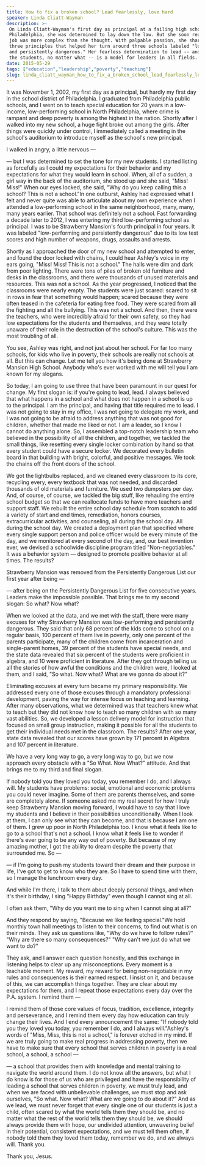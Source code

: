 ```yaml
---
title: How to fix a broken school? Lead fearlessly, love hard
speaker: Linda Cliatt-Wayman
description: >-
 On Linda Cliatt-Wayman's first day as principal at a failing high school in North
 Philadelphia, she was determined to lay down the law. But she soon realized the
 job was more complex than she thought. With palpable passion, she shares the
 three principles that helped her turn around three schools labeled "low-performing
 and persistently dangerous." Her fearless determination to lead -- and to love
 the students, no matter what -- is a model for leaders in all fields.
date: 2015-05-29
tags: ["education","leadership","poverty","teaching"]
slug: linda_cliatt_wayman_how_to_fix_a_broken_school_lead_fearlessly_love_hard
---
```


It was November 1, 2002, my first day as a principal, but hardly my first day in the
school district of Philadelphia. I graduated from Philadelphia public schools, and I went
on to teach special education for 20 years in a low-income, low-performing school in North
Philadelphia, where crime is rampant and deep poverty is among the highest in the
nation. Shortly after I walked into my new school, a huge fight broke out among the girls.
After things were quickly under control, I immediately called a meeting in the school's
auditorium to introduce myself as the school's new principal. 

I walked in angry, a little nervous — 

— but I was determined to set the tone for my new students. I started listing as
forcefully as I could my expectations for their behavior and my expectations for what they
would learn in school. When, all of a sudden, a girl way in the back of the auditorium,
she stood up and she said, "Miss! Miss!" When our eyes locked, she said, "Why do you keep
calling this a school? This is not a school."In one outburst, Ashley had expressed what I
felt and never quite was able to articulate about my own experience when I attended a
low-performing school in the same neighborhood, many, many, many years earlier. That
school was definitely not a school. Fast forwarding a decade later to 2012, I was entering
my third low-performing school as principal. I was to be Strawberry Mansion's fourth
principal in four years. It was labeled "low-performing and persistently dangerous" due to
its low test scores and high number of weapons, drugs, assaults and arrests.

Shortly as I approached the door of my new school and attempted to enter, and found the
door locked with chains, I could hear Ashley's voice in my ears going, "Miss! Miss! This
is not a school." The halls were dim and dark from poor lighting. There were tons of piles
of broken old furniture and desks in the classrooms, and there were thousands of unused
materials and resources. This was not a school. As the year progressed, I noticed that the
classrooms were nearly empty. The students were just scared: scared to sit in rows in fear
that something would happen; scared because they were often teased in the cafeteria for
eating free food. They were scared from all the fighting and all the bullying. This was
not a school. And then, there were the teachers, who were incredibly afraid for their own
safety, so they had low expectations for the students and themselves, and they were
totally unaware of their role in the destruction of the school's culture. This was the
most troubling of all.

You see, Ashley was right, and not just about her school. For far too many schools, for
kids who live in poverty, their schools are really not schools at all. But this can
change. Let me tell you how it's being done at Strawberry Mansion High School. Anybody
who's ever worked with me will tell you I am known for my slogans. 

So today, I am going to use three that have been paramount in our quest for change. My
first slogan is: if you're going to lead, lead. I always believed that what happens in a
school and what does not happen in a school is up to the principal. I am the principal,
and having that title required me to lead. I was not going to stay in my office, I was not
going to delegate my work, and I was not going to be afraid to address anything that was
not good for children, whether that made me liked or not. I am a leader, so I know I
cannot do anything alone. So, I assembled a top-notch leadership team who believed in the
possibility of all the children, and together, we tackled the small things, like resetting
every single locker combination by hand so that every student could have a secure locker.
We decorated every bulletin board in that building with bright, colorful, and positive
messages. We took the chains off the front doors of the school.

We got the lightbulbs replaced, and we cleaned every classroom to its core, recycling
every, every textbook that was not needed, and discarded thousands of old materials and
furniture. We used two dumpsters per day. And, of course, of course, we tackled the big
stuff, like rehauling the entire school budget so that we can reallocate funds to have
more teachers and support staff. We rebuilt the entire school day schedule from scratch to
add a variety of start and end times, remediation, honors courses, extracurricular
activities, and counseling, all during the school day. All during the school day. We
created a deployment plan that specified where every single support person and police
officer would be every minute of the day, and we monitored at every second of the day,
and, our best invention ever, we devised a schoolwide discipline program titled
"Non-negotiables." It was a behavior system — designed to promote positive behavior at all
times. The results?

Strawberry Mansion was removed from the Persistently Dangerous List our first year after
being — 

— after being on the Persistently Dangerous List for five consecutive years. Leaders make
the impossible possible. That brings me to my second slogan: So what? Now what?

When we looked at the data, and we met with the staff, there were many excuses for why
Strawberry Mansion was low-performing and persistently dangerous. They said that only 68
percent of the kids come to school on a regular basis, 100 percent of them live in
poverty, only one percent of the parents participate, many of the children come from
incarceration and single-parent homes, 39 percent of the students have special needs, and
the state data revealed that six percent of the students were proficient in algebra, and
10 were proficient in literature. After they got through telling us all the stories of how
awful the conditions and the children were, I looked at them, and I said, "So what. Now
what? What are we gonna do about it?" 

Eliminating excuses at every turn became my primary responsibility. We addressed every one
of those excuses through a mandatory professional development, paving the way for intense
focus on teaching and learning. After many observations, what we determined was that
teachers knew what to teach but they did not know how to teach so many children with so
many vast abilities. So, we developed a lesson delivery model for instruction that focused
on small group instruction, making it possible for all the students to get their
individual needs met in the classroom. The results? After one year, state data revealed
that our scores have grown by 171 percent in Algebra and 107 percent in literature.

We have a very long way to go, a very long way to go, but we now approach every obstacle
with a "So What. Now What?" attitude. And that brings me to my third and final slogan.

If nobody told you they loved you today, you remember I do, and I always will. My students
have problems: social, emotional and economic problems you could never imagine. Some of
them are parents themselves, and some are completely alone. If someone asked me my real
secret for how I truly keep Strawberry Mansion moving forward, I would have to say that I
love my students and I believe in their possibilities unconditionally. When I look at
them, I can only see what they can become, and that is because I am one of them. I grew up
poor in North Philadelphia too. I know what it feels like to go to a school that's not a
school. I know what it feels like to wonder if there's ever going to be any way out of
poverty. But because of my amazing mother, I got the ability to dream despite the poverty
that surrounded me. So — 

— if I'm going to push my students toward their dream and their purpose in life, I've got
to get to know who they are. So I have to spend time with them, so I manage the lunchroom
every day. 

And while I'm there, I talk to them about deeply personal things, and when it's their
birthday, I sing "Happy Birthday" even though I cannot sing at all. 

I often ask them, "Why do you want me to sing when I cannot sing at all?"

And they respond by saying, "Because we like feeling special."We hold monthly town hall
meetings to listen to their concerns, to find out what is on their minds. They ask us
questions like, "Why do we have to follow rules?" "Why are there so many consequences?"
"Why can't we just do what we want to do?" 

They ask, and I answer each question honestly, and this exchange in listening helps to
clear up any misconceptions. Every moment is a teachable moment. My reward, my reward for
being non-negotiable in my rules and consequences is their earned respect. I insist on it,
and because of this, we can accomplish things together. They are clear about my
expectations for them, and I repeat those expectations every day over the P.A. system. I
remind them — 

I remind them of those core values of focus, tradition, excellence, integrity and
perseverance, and I remind them every day how education can truly change their lives. And
I end every announcement the same: "If nobody told you they loved you today, you remember
I do, and I always will."Ashley's words of "Miss, Miss, this is not a school," is forever
etched in my mind. If we are truly going to make real progress in addressing poverty, then
we have to make sure that every school that serves children in poverty is a real school, a
school, a school — 

— a school that provides them with knowledge and mental training to navigate the world
around them. I do not know all the answers, but what I do know is for those of us who are
privileged and have the responsibility of leading a school that serves children in
poverty, we must truly lead, and when we are faced with unbelievable challenges, we must
stop and ask ourselves, "So what. Now what? What are we going to do about it?" And as we
lead, we must never forget that every single one of our students is just a child, often
scared by what the world tells them they should be, and no matter what the rest of the
world tells them they should be, we should always provide them with hope, our undivided
attention, unwavering belief in their potential, consistent expectations, and we must tell
them often, if nobody told them they loved them today, remember we do, and we always
will. Thank you.

Thank you, Jesus.

<!--
ad_duration=3.33
event="TEDWomen 2015"
external_start_time=0
has_talk_citation=0
intro_duration=11.82
is_subtitle_required="False"
is_talk_featured="True"
language="en"
language_swap="False"
native_language="en"
number_of_related_talks=6
number_of_speakers=1
number_of_subtitled_videos=31
number_of_tags=4
number_of_talk_download_languages=31
number_of_talk_more_resources=0
number_of_talk_recommendations=0
number_of_talks_take_actions=1
post_ad_duration=0.83
published_timestamp="2015-06-05 15:11:01"
recording_date="2015-05-29"
speaker_description="High school principal"
speaker_is_published=1
speaker_name="Linda Cliatt-Wayman"
talk_more_resources=[]
talk_name="How to fix a broken school? Lead fearlessly, love hard"
talks_tags=["education","leadership","poverty","teaching"]
url_audio="https://download.ted.com/talks/LindaCliattWayman_2015W.mp3?apikey=acme-roadrunner"
url_photo_speaker="https://pe.tedcdn.com/images/ted/207ab7d8ae03cb3f67dfe0d910d0a55f984b1e71_254x191.jpg"
url_photo_talk="https://pe.tedcdn.com/images/ted/3821f3728e0b755c7b9aea2e69cc093eca41abe1_2880x1620.jpg"
url_webpage="https://www.ted.com/talks/linda_cliatt_wayman_how_to_fix_a_broken_school_lead_fearlessly_love_hard"
video_type_name="TED Stage Talk"
-->